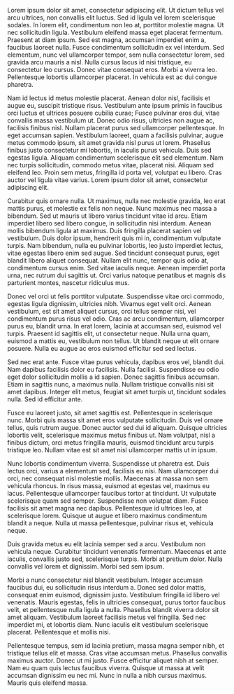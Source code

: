 

Lorem ipsum dolor sit amet, consectetur adipiscing elit. Ut dictum tellus vel arcu ultrices, non convallis elit luctus. Sed id ligula vel lorem scelerisque sodales. In lorem elit, condimentum non leo at, porttitor molestie magna. Ut nec sollicitudin ligula. Vestibulum eleifend massa eget placerat fermentum. Praesent at diam ipsum. Sed est magna, accumsan imperdiet enim a, faucibus laoreet nulla. Fusce condimentum sollicitudin ex vel interdum. Sed elementum, nunc vel ullamcorper tempor, sem nulla consectetur lorem, sed gravida arcu mauris a nisl. Nulla cursus lacus id nisi tristique, eu consectetur leo cursus. Donec vitae consequat eros. Morbi a viverra leo. Pellentesque lobortis ullamcorper placerat. In vehicula est ac dui congue pharetra.

Nam id lectus id metus molestie placerat. Aenean dolor nisl, facilisis et augue eu, suscipit tristique risus. Vestibulum ante ipsum primis in faucibus orci luctus et ultrices posuere cubilia curae; Fusce pulvinar eros dui, vitae convallis massa vestibulum ut. Donec odio risus, ultricies non augue ac, facilisis finibus nisl. Nullam placerat purus sed ullamcorper pellentesque. In eget accumsan sapien. Vestibulum laoreet, quam a facilisis pulvinar, augue metus commodo ipsum, sit amet gravida nisl purus ut lorem. Phasellus finibus justo consectetur mi lobortis, in iaculis purus vehicula. Duis sed egestas ligula. Aliquam condimentum scelerisque elit sed elementum. Nam nec turpis sollicitudin, commodo metus vitae, placerat nisi. Aliquam sed eleifend leo. Proin sem metus, fringilla id porta vel, volutpat eu libero. Cras auctor vel ligula vitae varius. Lorem ipsum dolor sit amet, consectetur adipiscing elit.

Curabitur quis ornare nulla. Ut maximus, nulla nec molestie gravida, leo erat mattis purus, et molestie ex felis non neque. Nunc maximus nec massa a bibendum. Sed ut mauris ut libero varius tincidunt vitae id arcu. Etiam imperdiet libero sed libero congue, in sollicitudin nisi interdum. Aenean mollis bibendum ligula at maximus. Duis fringilla placerat sapien vel vestibulum. Duis dolor ipsum, hendrerit quis mi in, condimentum vulputate turpis. Nam bibendum, nulla eu pulvinar lobortis, leo justo imperdiet lectus, vitae egestas libero enim sed augue. Sed tincidunt consequat purus, eget blandit libero aliquet consequat. Nullam elit nunc, tempor quis odio at, condimentum cursus enim. Sed vitae iaculis neque. Aenean imperdiet porta urna, nec rutrum dui sagittis ut. Orci varius natoque penatibus et magnis dis parturient montes, nascetur ridiculus mus.

Donec vel orci ut felis porttitor vulputate. Suspendisse vitae orci commodo, egestas ligula dignissim, ultricies nibh. Vivamus eget velit orci. Aenean vestibulum, est sit amet aliquet cursus, orci tellus semper nisi, vel condimentum purus risus vel odio. Cras ac arcu condimentum, ullamcorper purus eu, blandit urna. In erat lorem, lacinia at accumsan sed, euismod vel turpis. Praesent id sagittis elit, ut consectetur neque. Nulla urna quam, euismod a mattis eu, vestibulum non tellus. Ut blandit neque ut elit ornare posuere. Nulla eu augue ac eros euismod efficitur sed sed lectus.

Sed nec erat ante. Fusce vitae purus vehicula, dapibus eros vel, blandit dui. Nam dapibus facilisis dolor eu facilisis. Nulla facilisi. Suspendisse eu odio eget dolor sollicitudin mollis a id sapien. Donec sagittis finibus accumsan. Etiam in sagittis nunc, a maximus nulla. Nullam tristique convallis nisi sit amet dapibus. Integer elit metus, feugiat sit amet turpis ut, tincidunt sodales nulla. Sed id efficitur ante.

Fusce eu laoreet justo, sit amet sagittis est. Pellentesque in scelerisque nunc. Morbi quis massa sit amet eros vulputate sollicitudin. Duis vel ornare tellus, quis rutrum augue. Donec auctor sed dui id aliquam. Quisque ultricies lobortis velit, scelerisque maximus metus finibus ut. Nam volutpat, nisl a finibus dictum, orci metus fringilla mauris, euismod tincidunt arcu turpis tristique leo. Nullam vitae est sit amet nisl ullamcorper mattis ut in ipsum.

Nunc lobortis condimentum viverra. Suspendisse ut pharetra est. Duis lectus orci, varius a elementum sed, facilisis eu nisi. Nam ullamcorper dui orci, nec consequat nisl molestie mollis. Maecenas at massa non sem vehicula rhoncus. In risus massa, euismod at egestas vel, maximus eu lacus. Pellentesque ullamcorper faucibus tortor at tincidunt. Ut vulputate scelerisque quam sed semper. Suspendisse non volutpat diam. Fusce facilisis sit amet magna nec dapibus. Pellentesque id ultrices leo, at scelerisque lorem. Quisque ut augue et libero maximus condimentum blandit a neque. Nulla ut massa pellentesque, pulvinar risus et, vehicula neque.

Duis gravida metus eu elit lacinia semper sed a arcu. Vestibulum non vehicula neque. Curabitur tincidunt venenatis fermentum. Maecenas et ante iaculis, convallis justo sed, scelerisque turpis. Morbi at pretium dolor. Nulla convallis vel lorem et dignissim. Morbi sed sem ipsum.

Morbi a nunc consectetur nisl blandit vestibulum. Integer accumsan faucibus dui, eu sollicitudin risus interdum a. Donec sed dolor mattis, consequat enim euismod, dignissim justo. Vestibulum fringilla id libero vel venenatis. Mauris egestas, felis in ultricies consequat, purus tortor faucibus velit, et pellentesque nulla ligula a nulla. Phasellus blandit viverra dolor sit amet aliquam. Vestibulum laoreet facilisis metus vel fringilla. Sed nec imperdiet mi, et lobortis diam. Nunc iaculis elit vestibulum scelerisque placerat. Pellentesque et mollis nisi.

Pellentesque tempus, sem id lacinia pretium, massa magna semper nibh, et tristique tellus elit et massa. Cras vitae accumsan metus. Phasellus convallis maximus auctor. Donec ut mi justo. Fusce efficitur aliquet nibh at semper. Nam eu quam quis lectus faucibus viverra. Quisque ut massa at velit accumsan dignissim eu nec mi. Nunc in nulla a nibh cursus maximus. Mauris quis eleifend massa.
